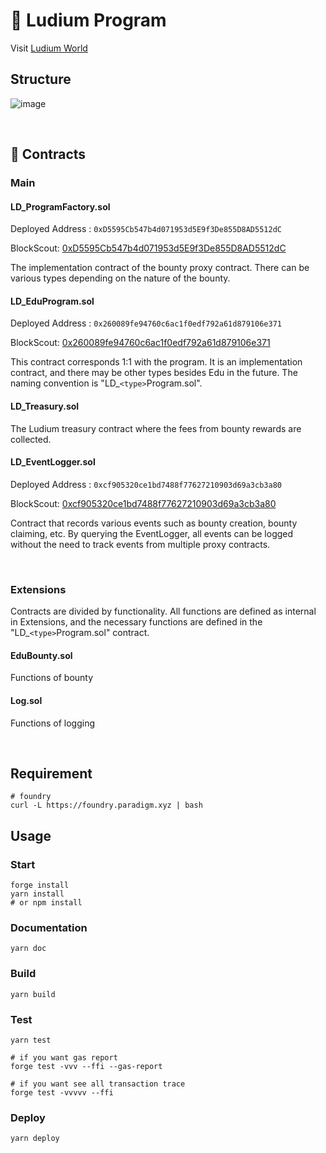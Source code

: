 # 🤑 Ludium Program

Visit [Ludium World](https://ludium.world/)

## Structure

![image](https://github.com/user-attachments/assets/24095a6c-9414-47dc-a050-1aa1af8e26d2)

<br>

## 📄 Contracts

### Main

#### LD_ProgramFactory.sol

Deployed Address : `0xD5595Cb547b4d071953d5E9f3De855D8AD5512dC`

BlockScout: [0xD5595Cb547b4d071953d5E9f3De855D8AD5512dC](https://opencampus-codex.blockscout.com/address/0xD5595Cb547b4d071953d5E9f3De855D8AD5512dC)

The implementation contract of the bounty proxy contract.
There can be various types depending on the nature of the bounty.

#### LD_EduProgram.sol

Deployed Address : `0x260089fe94760c6ac1f0edf792a61d879106e371`

BlockScout: [0x260089fe94760c6ac1f0edf792a61d879106e371](https://opencampus-codex.blockscout.com/address/0x260089fe94760c6ac1f0edf792a61d879106e371)

This contract corresponds 1:1 with the program.
It is an implementation contract, and there may be other types besides Edu in the future.
The naming convention is "LD\_`<type>`Program.sol".

#### LD_Treasury.sol

The Ludium treasury contract where the fees from bounty rewards are collected.

#### LD_EventLogger.sol

Deployed Address : `0xcf905320ce1bd7488f77627210903d69a3cb3a80`

BlockScout: [0xcf905320ce1bd7488f77627210903d69a3cb3a80](https://opencampus-codex.blockscout.com/address/0xcf905320ce1bd7488f77627210903d69a3cb3a80)

Contract that records various events such as bounty creation, bounty claiming, etc.
By querying the EventLogger, all events can be logged without the need to track events from multiple proxy contracts.

<br>

### Extensions

Contracts are divided by functionality. All functions are defined as internal in Extensions,
and the necessary functions are defined in the "LD\_`<type>`Program.sol" contract.

#### EduBounty.sol

Functions of bounty

#### Log.sol

Functions of logging

<br>

## Requirement

```
# foundry
curl -L https://foundry.paradigm.xyz | bash
```

## Usage

### Start

```shell
forge install
yarn install
# or npm install
```

### Documentation

```shell
yarn doc
```

### Build

```shell
yarn build
```

### Test

```shell
yarn test

# if you want gas report
forge test -vvv --ffi --gas-report

# if you want see all transaction trace
forge test -vvvvv --ffi
```

### Deploy

```shell
yarn deploy
```
